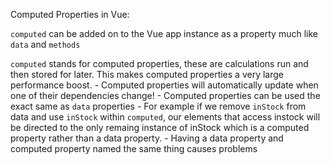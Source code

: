 Computed Properties in Vue:

```computed``` can be added on to the Vue app instance as a property much like ```data``` and ```methods```

```computed``` stands for computed properties, these are calculations run and then stored for later. This makes computed properties a very large performance boost.
    - Computed properties will automatically update when one of their dependencies change!
    - Computed properties can be used the exact same as ```data``` properties
      - For example if we remove ```inStock``` from data and use ```inStock``` within ```computed```, our elements that access instock will be directed to the only remaing instance of inStock which is a computed property rather than a data property.
        - Having a data property and computed property named the same thing causes problems
